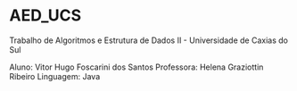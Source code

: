 # AED_UCS
Trabalho de Algoritmos e Estrutura de Dados II - Universidade de Caxias do Sul

Aluno: Vitor Hugo Foscarini dos Santos
Professora: Helena Graziottin Ribeiro
Linguagem: Java
